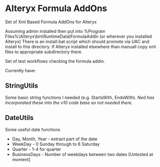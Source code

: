 # Alteryx Formula AddOns
Set of Xml Based Formula AddOns for Alteryx

Assuming admin installed then put into %Program Files%\Alteryx\bin\RuntimeData\FormulaAddIn (or wherever you installed Alteryx)
There is an install.bat script which should promote via UAC and install to this directory. If Alteryx installed elsewhere than manuall copy xml files to appropriate subdirectory there.

Set of test workflows checking the formula addin.

Currently have:

## StringUtils
Some basic string functions I needed (e.g. StartsWith, EndsWith). 
*Ned has incorporated these into the v10 code base so not needed there.*

## DateUtils
Some useful date functions
- Day, Month, Year - extract part of the date
- WeekDay - 0 Sunday through to 6 Saturday
- Quarter - 1-4 for quarter
- BusinessDays - Number of weekdays between two dates [Untested at moment]
